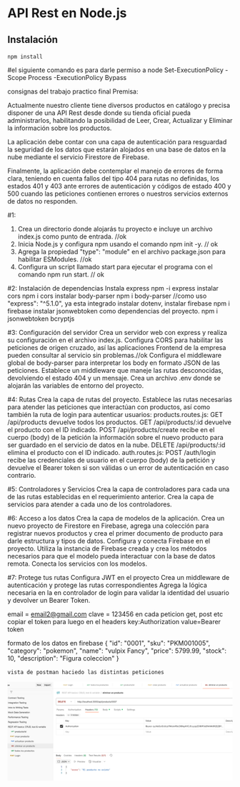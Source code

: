 # API Rest en Node.js

## Instalación

```shell
npm install
```
#el siguiente comando es para darle permiso a node
Set-ExecutionPolicy -Scope Process -ExecutionPolicy Bypass


consignas del trabajo practico final
Premisa:

Actualmente nuestro cliente tiene diversos productos en catálogo y precisa disponer de una API Rest desde donde su tienda oficial pueda administrarlos, habilitando la posibilidad de Leer, Crear, Actualizar y Eliminar la información sobre los productos.

La aplicación debe contar con una capa de autenticación para resguardad la seguridad de los datos que estarán alojados en una base de datos en la nube mediante el servicio Firestore de Firebase.

Finalmente, la aplicación debe contemplar el manejo de errores de forma clara, teniendo en cuenta fallos del tipo 404 para rutas no definidas, los estados 401 y 403 ante errores de autenticación y códigos de estado 400 y 500 cuando las peticiones contienen errores o nuestros servicios externos de datos no responden.

#1:
1) Crea un directorio donde alojarás tu proyecto e incluye un archivo index.js como punto de entrada. //ok
2) Inicia Node.js y configura npm usando el comando npm init -y. // ok
3) Agrega la propiedad "type": "module" en el archivo package.json para habilitar ESModules. //ok
4) Configura un script llamado start para ejecutar el programa con el comando npm run start. // ok

#2: Instalación de dependencias
Instala express npm -i express 
instalar cors npm i cors
instalar body-parser npm i body-parser //como uso "express": "^5.1.0", ya esta integrado
instalar dotenv, 
instalar firebase npm i firebase
instalar jsonwebtoken como dependencias del proyecto. npm i jsonwebtoken bcryptjs

#3: Configuración del servidor
Crea un servidor web con express y realiza su configuración en el archivo index.js.
Configura CORS para habilitar las peticiones de origen cruzado, así las aplicaciones Frontend de la empresa pueden consultar al servicio sin problemas.//ok
Configura el middleware global de body-parser para interpretar los body en formato JSON de las peticiones.
Establece un middleware que maneje las rutas desconocidas, devolviendo el estado 404 y un mensaje.
Crea un archivo .env donde se alojarán las variables de entorno del proyecto.

#4: Rutas
Crea la capa de rutas del proyecto.
Establece las rutas necesarias para atender las peticiones que interactúan con productos, así como también la ruta de login para autenticar usuarios:
products.routes.js:
GET /api/products devuelve todos los productos.
GET /api/products/:id devuelve el producto con el ID indicado.
POST /api/products/create recibe en el cuerpo (body) de la petición la información sobre el nuevo producto para ser guardado en el servicio de datos en la nube.
DELETE /api/products/:id elimina el producto con el ID indicado.
auth.routes.js:
POST /auth/login recibe las credenciales de usuario en el cuerpo (body) de la petición y devuelve el Bearer token si son válidas o un error de autenticación en caso contrario.

#5: Controladores y Servicios
Crea la capa de controladores para cada una de las rutas establecidas en el requerimiento anterior.
Crea la capa de servicios para atender a cada uno de los controladores.

#6: Acceso a los datos
Crea la capa de modelos de la aplicación.
Crea un nuevo proyecto de Firestore en Firebase, agrega una colección para registrar nuevos productos y crea el primer documento de producto para darle estructura y tipos de datos.
Configura y conecta Firebase en el proyecto.
Utiliza la instancia de Firebase creada y crea los métodos necesarios para que el modelo pueda interactuar con la base de datos remota.
Conecta los servicios con los modelos.

#7: Protege tus rutas
Configura JWT en el proyecto
Crea un middleware de autenticación y protege las rutas correspondientes
Agrega la lógica necesaria en la en controlador de login para validar la identidad del usuario y devolver un Bearer Token.


email = email2@gmail.com 
clave = 123456
en cada peticion get, post etc copiar el token para luego en el headers key:Authorization value=Bearer token


formato de los datos en firebase
    {
        "id": "0001",
        "sku": "PKM001005",
        "category": "pokemon",
        "name": "vulpix Fancy",
        "price": 5799.99,
        "stock": 10,
        "description": "Figura coleccion"
    }
    
    vista de postman haciedo las distintas peticiones

![postman](postman.png)
